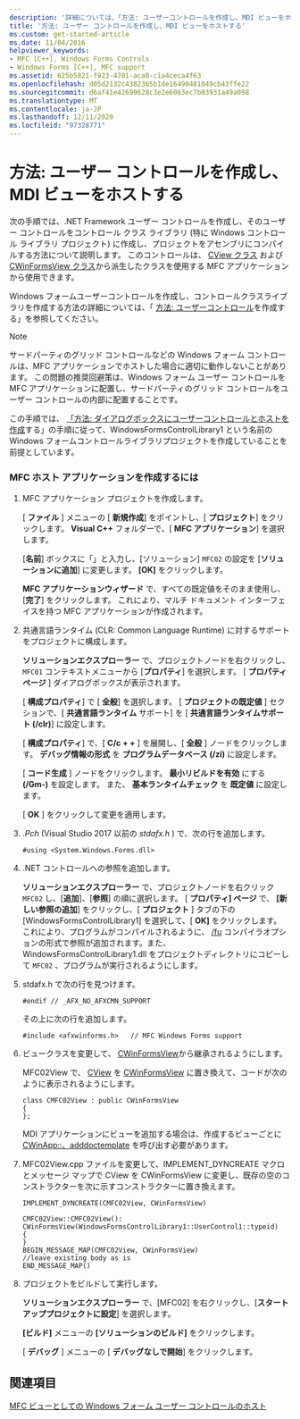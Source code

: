 ```yaml
---
description: '詳細については、「方法: ユーザーコントロールを作成し、MDI ビューをホストする」を参照してください。'
title: '方法: ユーザー コントロールを作成し、MDI ビューをホストする'
ms.custom: get-started-article
ms.date: 11/04/2016
helpviewer_keywords:
- MFC [C++], Windows Forms Controls
- Windows Forms [C++], MFC support
ms.assetid: 625b5821-f923-4701-aca0-c1a4ceca4f63
ms.openlocfilehash: d05d2132c4382365b1de16490481049cb43ffe22
ms.sourcegitcommit: d6af41e42699628c3e2e6063ec7b03931a49a098
ms.translationtype: MT
ms.contentlocale: ja-JP
ms.lasthandoff: 12/11/2020
ms.locfileid: "97328771"
---
```

# <a name="how-to-create-the-user-control-and-host-mdi-view"></a>方法: ユーザー コントロールを作成し、MDI ビューをホストする

次の手順では、.NET Framework ユーザー コントロールを作成し、そのユーザー コントロールをコントロール クラス ライブラリ (特に Windows コントロール ライブラリ プロジェクト) に作成し、プロジェクトをアセンブリにコンパイルする方法について説明します。 このコントロールは、 [CView クラス](../mfc/reference/cview-class.md) および [CWinFormsView クラス](../mfc/reference/cwinformsview-class.md)から派生したクラスを使用する MFC アプリケーションから使用できます。

Windows フォームユーザーコントロールを作成し、コントロールクラスライブラリを作成する方法の詳細については、「 [方法: ユーザーコントロール](/dotnet/framework/winforms/controls/how-to-author-composite-controls)を作成する」を参照してください。

> [!NOTE]
> サードパーティのグリッド コントロールなどの Windows フォーム コントロールは、MFC アプリケーションでホストした場合に適切に動作しないことがあります。 この問題の推奨回避策は、Windows フォーム ユーザー コントロールを MFC アプリケーションに配置し、サードパーティのグリッド コントロールをユーザー コントロールの内部に配置することです。

この手順では、 [「方法: ダイアログボックスにユーザーコントロールとホストを作成](../dotnet/how-to-create-the-user-control-and-host-in-a-dialog-box.md)する」の手順に従って、WindowsFormsControlLibrary1 という名前の Windows フォームコントロールライブラリプロジェクトを作成していることを前提としています。

### <a name="to-create-the-mfc-host-application"></a>MFC ホスト アプリケーションを作成するには

1. MFC アプリケーション プロジェクトを作成します。

   [ **ファイル** ] メニューの [ **新規作成**] をポイントし、[ **プロジェクト**] をクリックします。 **Visual C++** フォルダーで、[ **MFC アプリケーション**] を選択します。

   [**名前**] ボックスに「」と入力し、[ソリューション] `MFC02` の設定を [**ソリューションに追加**] に変更します。  **[OK]** をクリックします。

   **MFC アプリケーションウィザード** で、すべての既定値をそのまま使用し、[**完了**] をクリックします。 これにより、マルチ ドキュメント インターフェイスを持つ MFC アプリケーションが作成されます。

1. 共通言語ランタイム (CLR: Common Language Runtime) に対するサポートをプロジェクトに構成します。

   **ソリューションエクスプローラー** で、プロジェクトノードを右クリックし、 `MFC01` コンテキストメニューから [**プロパティ**] を選択します。 [ **プロパティページ** ] ダイアログボックスが表示されます。

   [ **構成プロパティ**] で [ **全般**] を選択します。 [ **プロジェクトの既定値** ] セクションで、[ **共通言語ランタイム** サポート] を [ **共通言語ランタイムサポート (/clr)**] に設定します。

   [ **構成プロパティ**] で、[ **C/c + +** ] を展開し、[ **全般** ] ノードをクリックします。 **デバッグ情報の形式** を **プログラムデータベース (/zi)** に設定します。

   [ **コード生成** ] ノードをクリックします。 **最小リビルドを有効** にする **(/Gm-)** を設定します。 また、 **基本ランタイムチェック** を **既定値** に設定します。

   [ **OK** ] をクリックして変更を適用します。

1. *.Pch* (Visual Studio 2017 以前の *stdafx.h* ) で、次の行を追加します。

    ```
    #using <System.Windows.Forms.dll>
    ```

1. .NET コントロールへの参照を追加します。

   **ソリューションエクスプローラー** で、プロジェクトノードを右クリック `MFC02` し、[**追加**]、[**参照**] の順に選択します。 [ **プロパティ] ページ** で、 **[新しい参照の追加**] をクリックし、[ **プロジェクト** ] タブの下の [WindowsFormsControlLibrary1] を選択して、[ **OK]** をクリックします。 これにより、プログラムがコンパイルされるように、 [/fu](../build/reference/fu-name-forced-hash-using-file.md) コンパイラオプションの形式で参照が追加されます。また、WindowsFormsControlLibrary1.dll をプロジェクトディレクトリにコピーして `MFC02` 、プログラムが実行されるようにします。

1. stdafx.h で次の行を見つけます。

    ```
    #endif // _AFX_NO_AFXCMN_SUPPORT
    ```

   その上に次の行を追加します。

    ```
    #include <afxwinforms.h>   // MFC Windows Forms support
    ```

1. ビュークラスを変更して、 [CWinFormsView](../mfc/reference/cwinformsview-class.md)から継承されるようにします。

   MFC02View で、 [CView](../mfc/reference/cview-class.md) を [CWinFormsView](../mfc/reference/cwinformsview-class.md) に置き換えて、コードが次のように表示されるようにします。

    ```
    class CMFC02View : public CWinFormsView
    {
    };
    ```

   MDI アプリケーションにビューを追加する場合は、作成するビューごとに [CWinApp::、adddoctemplate](../mfc/reference/cwinapp-class.md#adddoctemplate) を呼び出す必要があります。

1. MFC02View.cpp ファイルを変更して、IMPLEMENT_DYNCREATE マクロとメッセージ マップで CView を CWinFormsView に変更し、既存の空のコンストラクターを次に示すコンストラクターに置き換えます。

    ```
    IMPLEMENT_DYNCREATE(CMFC02View, CWinFormsView)

    CMFC02View::CMFC02View(): CWinFormsView(WindowsFormsControlLibrary1::UserControl1::typeid)
    {
    }
    BEGIN_MESSAGE_MAP(CMFC02View, CWinFormsView)
    //leave existing body as is
    END_MESSAGE_MAP()
    ```

1. プロジェクトをビルドして実行します。

   **ソリューションエクスプローラー** で、[MFC02] を右クリックし、[**スタートアッププロジェクトに設定**] を選択します。

   **[ビルド]** メニューの **[ソリューションのビルド]** をクリックします。

   [ **デバッグ** ] メニューの [ **デバッグなしで開始**] をクリックします。

## <a name="see-also"></a>関連項目

[MFC ビューとしての Windows フォーム ユーザー コントロールのホスト](../dotnet/hosting-a-windows-forms-user-control-as-an-mfc-view.md)
